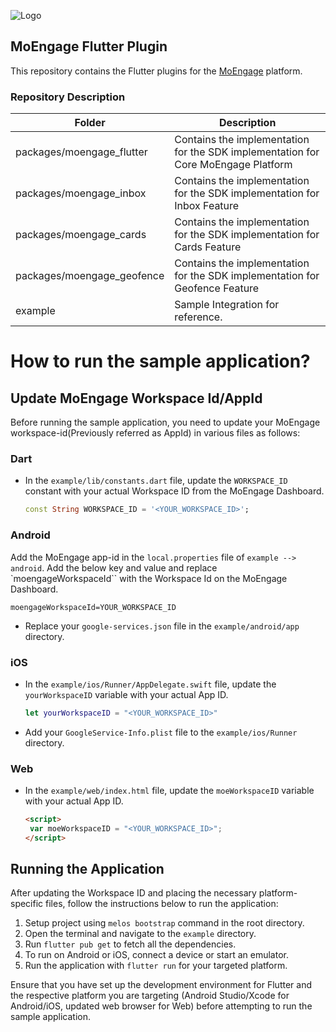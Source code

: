 ![Logo](/.github/logo.png)

## MoEngage Flutter Plugin

This repository contains the Flutter plugins for the [MoEngage](https://www.moengage.com) platform.

### Repository Description

| Folder                      | Description                                                                       |
|-----------------------------|-----------------------------------------------------------------------------------|
| packages/moengage_flutter   | Contains the implementation for the SDK implementation for Core MoEngage Platform |
| packages/moengage_inbox     | Contains the implementation for the SDK implementation for Inbox Feature          |
| packages/moengage_cards     | Contains the implementation for the SDK implementation for Cards Feature          |
| packages/moengage_geofence  | Contains the implementation for the SDK implementation for Geofence Feature       |
| example                     | Sample Integration for reference.                                                 |

# How to run the sample application?

## Update MoEngage Workspace Id/AppId

Before running the sample application, you need to update your MoEngage workspace-id(Previously referred as AppId)  in various files as follows:

### Dart

- In the `example/lib/constants.dart` file, update the `WORKSPACE_ID` constant with your actual Workspace ID from the MoEngage Dashboard.

    ```dart
    const String WORKSPACE_ID = '<YOUR_WORKSPACE_ID>';
    ```

### Android
Add the MoEngage app-id in the `local.properties` file of `example --> android`. Add the below key and value and replace `moengageWorkspaceId`` with the Workspace Id on the MoEngage Dashboard.
```
moengageWorkspaceId=YOUR_WORKSPACE_ID
```
- Replace your `google-services.json` file in the `example/android/app` directory.

### iOS

- In the `example/ios/Runner/AppDelegate.swift` file, update the `yourWorkspaceID` variable with your actual App ID.

    ```swift
    let yourWorkspaceID = "<YOUR_WORKSPACE_ID>"
    ```

- Add your `GoogleService-Info.plist` file to the `example/ios/Runner` directory.

### Web

- In the `example/web/index.html` file, update the `moeWorkspaceID` variable with your actual App ID.

    ```html
    <script>
     var moeWorkspaceID = "<YOUR_WORKSPACE_ID>";
    </script>
    ```

## Running the Application

After updating the Workspace ID and placing the necessary platform-specific files, follow the instructions below to run the application:

1. Setup project using `melos bootstrap` command in the root directory. 
2. Open the terminal and navigate to the `example` directory.
3. Run `flutter pub get` to fetch all the dependencies.
4. To run on Android or iOS, connect a device or start an emulator.
5. Run the application with `flutter run` for your targeted platform.

Ensure that you have set up the development environment for Flutter and the respective platform you are targeting (Android Studio/Xcode for Android/iOS, updated web browser for Web) before attempting to run the sample application.